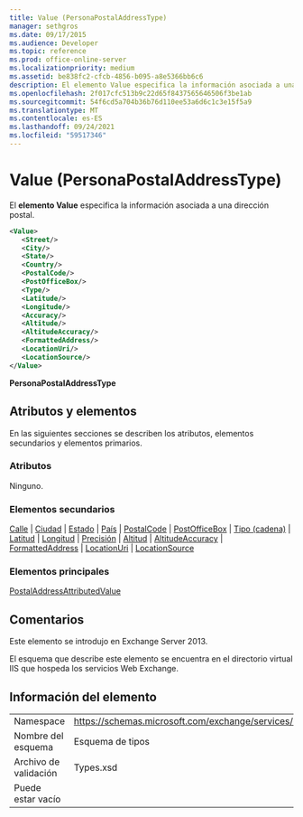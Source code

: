 ```yaml
---
title: Value (PersonaPostalAddressType)
manager: sethgros
ms.date: 09/17/2015
ms.audience: Developer
ms.topic: reference
ms.prod: office-online-server
ms.localizationpriority: medium
ms.assetid: be838fc2-cfcb-4856-b095-a8e5366bb6c6
description: El elemento Value especifica la información asociada a una dirección postal.
ms.openlocfilehash: 2f017cfc513b9c22d65f8437565646506f3be1ab
ms.sourcegitcommit: 54f6cd5a704b36b76d110ee53a6d6c1c3e15f5a9
ms.translationtype: MT
ms.contentlocale: es-ES
ms.lasthandoff: 09/24/2021
ms.locfileid: "59517346"
---
```

# <a name="value-personapostaladdresstype"></a>Value (PersonaPostalAddressType)

El **elemento Value** especifica la información asociada a una dirección postal. 
  
```XML
<Value>
   <Street/>
   <City/>
   <State/>
   <Country/>
   <PostalCode/>
   <PostOfficeBox/>
   <Type/>
   <Latitude/>
   <Longitude/>
   <Accuracy/>
   <Altitude/>
   <AltitudeAccuracy/>
   <FormattedAddress/>
   <LocationUri/>
   <LocationSource/>
</Value>
```

**PersonaPostalAddressType**

## <a name="attributes-and-elements"></a>Atributos y elementos

En las siguientes secciones se describen los atributos, elementos secundarios y elementos primarios.
  
### <a name="attributes"></a>Atributos

Ninguno.
  
### <a name="child-elements"></a>Elementos secundarios

[Calle](street.md)  |  [Ciudad](city.md)  |  [Estado](state-ex15websvcsotherref.md)  |  [País](country.md)  |  [PostalCode](postalcode.md)  |  [PostOfficeBox](postofficebox.md)  |  [Tipo (cadena)](type-string.md)  |  [Latitud](latitude.md)  |  [Longitud](longitude.md)  |  [Precisión](accuracy.md)  |  [Altitud](altitude.md)  |  [AltitudeAccuracy](altitudeaccuracy.md)  |  [FormattedAddress](formattedaddress.md)  |  [LocationUri](locationuri.md)  |  [LocationSource](locationsource.md)
  
### <a name="parent-elements"></a>Elementos principales

[PostalAddressAttributedValue](postaladdressattributedvalue.md)
  
## <a name="remarks"></a>Comentarios

Este elemento se introdujo en Exchange Server 2013.
  
El esquema que describe este elemento se encuentra en el directorio virtual IIS que hospeda los servicios Web Exchange.
  
## <a name="element-information"></a>Información del elemento

|||
|:-----|:-----|
|Namespace  <br/> |https://schemas.microsoft.com/exchange/services/2006/types  <br/> |
|Nombre del esquema  <br/> |Esquema de tipos  <br/> |
|Archivo de validación  <br/> |Types.xsd  <br/> |
|Puede estar vacío  <br/> ||
   

